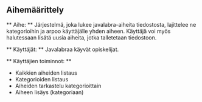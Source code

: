 ## Aihemäärittely

** Aihe: ** Järjestelmä, joka lukee javalabra-aiheita tiedostosta, lajittelee ne kategorioihin ja arpoo käyttäjälle yhden aiheen. Käyttäjä voi myös halutessaan lisätä uusia aiheita, jotka talletetaan tiedostoon.

** Käyttäjät: ** Javalabraa käyvät opiskelijat.

** Käyttäjien toiminnot: **

 - Kaikkien aiheiden listaus
 - Kategorioiden listaus
 - Aiheiden tarkastelu kategorioittain
 - Aiheen lisäys (kategoriaan)